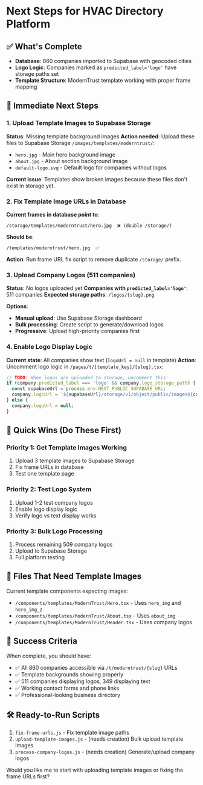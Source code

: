 # Next Steps for HVAC Directory Platform

## ✅ What's Complete
- **Database**: 860 companies imported to Supabase with geocoded cities
- **Logo Logic**: Companies marked as `predicted_label='logo'` have storage paths set
- **Template Structure**: ModernTrust template working with proper frame mapping

## 🎯 Immediate Next Steps

### 1. Upload Template Images to Supabase Storage
**Status**: Missing template background images
**Action needed**: Upload these files to Supabase Storage `/images/templates/moderntrust/`:
- `hero.jpg` - Main hero background image
- `about.jpg` - About section background image
- `default-logo.svg` - Default logo for companies without logos

**Current issue**: Templates show broken images because these files don't exist in storage yet.

### 2. Fix Template Image URLs in Database
**Current frames in database point to**:
```
/storage/templates/moderntrust/hero.jpg  ❌ (double /storage/)
```

**Should be**:
```
/templates/moderntrust/hero.jpg  ✅
```

**Action**: Run frame URL fix script to remove duplicate `/storage/` prefix.

### 3. Upload Company Logos (511 companies)
**Status**: No logos uploaded yet
**Companies with `predicted_label='logo'`**: 511 companies
**Expected storage paths**: `/logos/{slug}.png`

**Options**:
- **Manual upload**: Use Supabase Storage dashboard
- **Bulk processing**: Create script to generate/download logos
- **Progressive**: Upload high-priority companies first

### 4. Enable Logo Display Logic
**Current state**: All companies show text (`logoUrl = null` in template)
**Action**: Uncomment logo logic in `/pages/t/[template_key]/[slug].tsx`:

```typescript
// TODO: When logos are uploaded to storage, uncomment this:
if (company.predicted_label === 'logo' && company.logo_storage_path) {
  const supabaseUrl = process.env.NEXT_PUBLIC_SUPABASE_URL;
  company.logoUrl = `${supabaseUrl}/storage/v1/object/public/images${company.logo_storage_path}`;
} else {
  company.logoUrl = null;
}
```

## 🚀 Quick Wins (Do These First)

### Priority 1: Get Template Images Working
1. Upload 3 template images to Supabase Storage
2. Fix frame URLs in database
3. Test one template page

### Priority 2: Test Logo System
1. Upload 1-2 test company logos
2. Enable logo display logic
3. Verify logo vs text display works

### Priority 3: Bulk Logo Processing
1. Process remaining 509 company logos
2. Upload to Supabase Storage
3. Full platform testing

## 📁 Files That Need Template Images

Current template components expecting images:
- `/components/templates/ModernTrust/Hero.tsx` - Uses `hero_img` and `hero_img_2`
- `/components/templates/ModernTrust/About.tsx` - Uses `about_img`
- `/components/templates/ModernTrust/Header.tsx` - Uses company logos

## 🎯 Success Criteria

When complete, you should have:
- ✅ All 860 companies accessible via `/t/moderntrust/{slug}` URLs
- ✅ Template backgrounds showing properly
- ✅ 511 companies displaying logos, 349 displaying text
- ✅ Working contact forms and phone links
- ✅ Professional-looking business directory

## 🛠️ Ready-to-Run Scripts

1. `fix-frame-urls.js` - Fix template image paths
2. `upload-template-images.js` - (needs creation) Bulk upload template images
3. `process-company-logos.js` - (needs creation) Generate/upload company logos

Would you like me to start with uploading template images or fixing the frame URLs first?